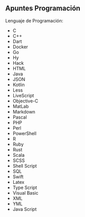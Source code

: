 ## Apuntes Programación
Lenguaje de Programación:
- C
- C++
- Dart
- Docker
- Go
- Hy
- Hack
- HTML
- Java
- JSON
- Kotlin
- Less
- LiveScript
- Objective-C
- MatLab
- Markdown
- Pascal
- PHP
- Perl
- PowerShell
- R
- Ruby
- Rust
- Scala
- SCSS
- Shell Script
- SQL
- Swift
- Latex
- Type Script
- Visual Basic
- XML
- YML
- Java Script